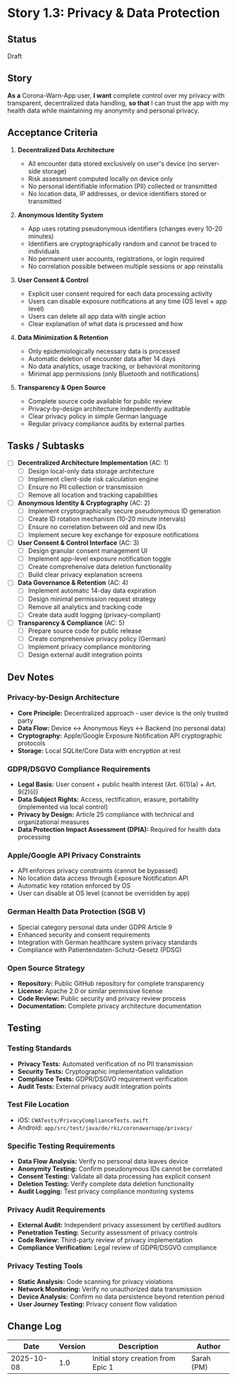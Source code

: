 # Story 1.3: Privacy & Data Protection

## Status
Draft

## Story

**As a** Corona-Warn-App user,
**I want** complete control over my privacy with transparent, decentralized data handling,
**so that** I can trust the app with my health data while maintaining my anonymity and personal privacy.

## Acceptance Criteria

1. **Decentralized Data Architecture**
   - All encounter data stored exclusively on user's device (no server-side storage)
   - Risk assessment computed locally on device only
   - No personal identifiable information (PII) collected or transmitted
   - No location data, IP addresses, or device identifiers stored or transmitted

2. **Anonymous Identity System**
   - App uses rotating pseudonymous identifiers (changes every 10-20 minutes)
   - Identifiers are cryptographically random and cannot be traced to individuals
   - No permanent user accounts, registrations, or login required
   - No correlation possible between multiple sessions or app reinstalls

3. **User Consent & Control**
   - Explicit user consent required for each data processing activity
   - Users can disable exposure notifications at any time (OS level + app level)
   - Users can delete all app data with single action
   - Clear explanation of what data is processed and how

4. **Data Minimization & Retention**
   - Only epidemiologically necessary data is processed
   - Automatic deletion of encounter data after 14 days
   - No data analytics, usage tracking, or behavioral monitoring
   - Minimal app permissions (only Bluetooth and notifications)

5. **Transparency & Open Source**
   - Complete source code available for public review
   - Privacy-by-design architecture independently auditable
   - Clear privacy policy in simple German language
   - Regular privacy compliance audits by external parties

## Tasks / Subtasks

- [ ] **Decentralized Architecture Implementation** (AC: 1)
  - [ ] Design local-only data storage architecture
  - [ ] Implement client-side risk calculation engine
  - [ ] Ensure no PII collection or transmission
  - [ ] Remove all location and tracking capabilities

- [ ] **Anonymous Identity & Cryptography** (AC: 2)
  - [ ] Implement cryptographically secure pseudonymous ID generation
  - [ ] Create ID rotation mechanism (10-20 minute intervals)
  - [ ] Ensure no correlation between old and new IDs
  - [ ] Implement secure key exchange for exposure notifications

- [ ] **User Consent & Control Interface** (AC: 3)
  - [ ] Design granular consent management UI
  - [ ] Implement app-level exposure notification toggle
  - [ ] Create comprehensive data deletion functionality
  - [ ] Build clear privacy explanation screens

- [ ] **Data Governance & Retention** (AC: 4)
  - [ ] Implement automatic 14-day data expiration
  - [ ] Design minimal permission request strategy
  - [ ] Remove all analytics and tracking code
  - [ ] Create data audit logging (privacy-compliant)

- [ ] **Transparency & Compliance** (AC: 5)
  - [ ] Prepare source code for public release
  - [ ] Create comprehensive privacy policy (German)
  - [ ] Implement privacy compliance monitoring
  - [ ] Design external audit integration points

## Dev Notes

### Privacy-by-Design Architecture
- **Core Principle:** Decentralized approach - user device is the only trusted party
- **Data Flow:** Device ↔ Anonymous Keys ↔ Backend (no personal data)
- **Cryptography:** Apple/Google Exposure Notification API cryptographic protocols
- **Storage:** Local SQLite/Core Data with encryption at rest

### GDPR/DSGVO Compliance Requirements
- **Legal Basis:** User consent + public health interest (Art. 6(1)(a) + Art. 9(2)(i))
- **Data Subject Rights:** Access, rectification, erasure, portability (implemented via local control)
- **Privacy by Design:** Article 25 compliance with technical and organizational measures
- **Data Protection Impact Assessment (DPIA):** Required for health data processing

### Apple/Google API Privacy Constraints
- API enforces privacy constraints (cannot be bypassed)
- No location data access through Exposure Notification API
- Automatic key rotation enforced by OS
- User can disable at OS level (cannot be overridden by app)

### German Health Data Protection (SGB V)
- Special category personal data under GDPR Article 9
- Enhanced security and consent requirements
- Integration with German healthcare system privacy standards
- Compliance with Patientendaten-Schutz-Gesetz (PDSG)

### Open Source Strategy
- **Repository:** Public GitHub repository for complete transparency
- **License:** Apache 2.0 or similar permissive license
- **Code Review:** Public security and privacy review process
- **Documentation:** Complete privacy architecture documentation

## Testing

### Testing Standards
- **Privacy Tests:** Automated verification of no PII transmission
- **Security Tests:** Cryptographic implementation validation
- **Compliance Tests:** GDPR/DSGVO requirement verification
- **Audit Tests:** External privacy audit integration points

### Test File Location
- iOS: `CWATests/PrivacyComplianceTests.swift`
- Android: `app/src/test/java/de/rki/coronawarnapp/privacy/`

### Specific Testing Requirements
- **Data Flow Analysis:** Verify no personal data leaves device
- **Anonymity Testing:** Confirm pseudonymous IDs cannot be correlated
- **Consent Testing:** Validate all data processing has explicit consent
- **Deletion Testing:** Verify complete data deletion functionality
- **Audit Logging:** Test privacy compliance monitoring systems

### Privacy Audit Requirements
- **External Audit:** Independent privacy assessment by certified auditors
- **Penetration Testing:** Security assessment of privacy controls
- **Code Review:** Third-party review of privacy implementation
- **Compliance Verification:** Legal review of GDPR/DSGVO compliance

### Privacy Testing Tools
- **Static Analysis:** Code scanning for privacy violations
- **Network Monitoring:** Verify no unauthorized data transmission
- **Device Analysis:** Confirm no data persistence beyond retention period
- **User Journey Testing:** Privacy consent flow validation

## Change Log

| Date | Version | Description | Author |
|------|---------|-------------|---------|
| 2025-10-08 | 1.0 | Initial story creation from Epic 1 | Sarah (PM) |
